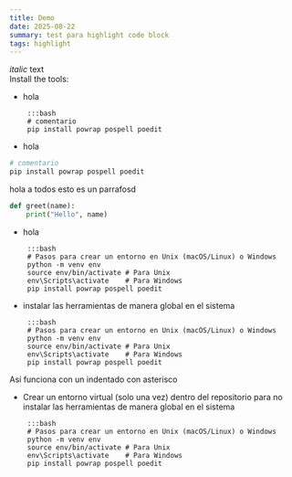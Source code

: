 ```yaml
---
title: Demo
date: 2025-08-22
summary: test para highlight code block
tags: highlight
---
```


*italic* text  
Install the tools:


 * hola

        :::bash
        # comentario
        pip install powrap pospell poedit

* hola

```bash
# comentario
pip install powrap pospell poedit
```

hola a todos
esto es un parrafosd




```python
def greet(name):
    print("Hello", name)
```

 * hola

        :::bash
        # Pasos para crear un entorno en Unix (macOS/Linux) o Windows
        python -m venv env
        source env/bin/activate # Para Unix
        env\Scripts\activate    # Para Windows
        pip install powrap pospell poedit


 * instalar las herramientas de manera global en el sistema

        :::bash
        # Pasos para crear un entorno en Unix (macOS/Linux) o Windows
        python -m venv env
        source env/bin/activate # Para Unix
        env\Scripts\activate    # Para Windows
        pip install powrap pospell poedit

Así funciona con un indentado con asterisco

 * Crear un entorno virtual (solo una vez) dentro del repositorio para no
   instalar las herramientas de manera global en el sistema

        :::bash
        # Pasos para crear un entorno en Unix (macOS/Linux) o Windows
        python -m venv env
        source env/bin/activate # Para Unix
        env\Scripts\activate    # Para Windows
        pip install powrap pospell poedit